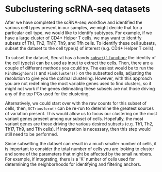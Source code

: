 # Subclustering scRNA-seq datasets

After we have completed the scRNA-seq workflow and identified the various cell types present in our samples, we might decide that for a particular cell type, we would like to identify subtypes. For example, if we have a large cluster of CD4+ Helper T cells, we may want to identify subsets of Th1, Th2, Th17, Th9, and Tfh cells. To identify these cell subsets, subset the dataset to the cell type(s) of interest (e.g. CD4+ Helper T cells). 

To subset the dataset, Seurat has a handy [`subset()` function](https://rdrr.io/github/satijalab/seurat/man/subset.Seurat.html); the identity of the cell type(s) can be used as input to extract the cells. Then, there are a couple of different methods you could try. The easiest would be to run the `FindNeighbors()` and `FindClusters()` on the subsetted cells, adjusting the resolution to give you the optimal clustering. However, with this approach you are not redefining the most variable genes used to find clusters, so it might not work if the genes delineating these subsets are not those driving any of the top PCs used for the clustering.

Alternatively, we could start over with the raw counts for this subset of cells, then, `SCTransform()` can be re-run to determine the greatest sources of variation present. This would allow us to focus our clustering on the most variant genes present among our subset of cells. Hopefully, the most variant genes are those driving the various desired subsets (e.g. Th1, Th2, Th17, Th9, and Tfh cells). If integration is necessary, then this step would still need to be performed.

Since subsetting the dataset can result in a much smaller number of cells, it is important to consider the total number of cells you are looking to cluster and some of the parameters that might be affected by the small numbers. For example, if integrating, there is a 'K' number of cells used for determining the neighborhoods for identifying and filtering anchors.

